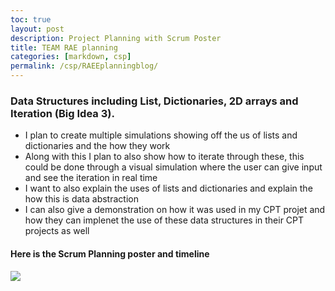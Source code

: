 ```yaml
---
toc: true
layout: post
description: Project Planning with Scrum Poster
title: TEAM RAE planning
categories: [markdown, csp]
permalink: /csp/RAEEplanningblog/
---
```



### Data Structures including List, Dictionaries, 2D arrays and Iteration (Big Idea 3).
- I plan to create multiple simulations showing off the us of lists and dictionaries and the how they work
- Along with this I plan to also show how to iterate through these, this could be done through a visual simulation where the user can give input and see the iteration in real time
- I want to also explain the uses of lists and dictionaries and explain the how this is data abstraction 
- I can also give a demonstration on how it was used in my CPT projet and how they can implenet the use of these data structures in their CPT projects as well

#### Here is the Scrum Planning poster and timeline
![]({{site.baseurl}}/images/Timeline.png)